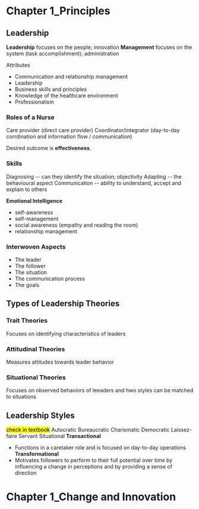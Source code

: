 # Chapter 1_Principles
## Leadership
**Leadership** focuses on the people; innovation
**Management** focuses on the system (task accomplishment); administration

Attributes
- Communication and relationship management
- Leadership
- Business skills and principles
- Knowledge of the healthcare environment
- Professionalism
### Roles of a Nurse
Care provider (direct care provider)
Coordinator/integrator (day-to-day corrdination and information flow / communication)

Desired outcome is **effectiveness**. 
### Skills 
Diagnosing -- can they identify the situation; objectivity
Adapting -- the behavioural aspect
Communication -- ability to understand, accept and explain to others

**Emotional Intelligence** 
- self-awareness
- self-management
- social awareness (empathy and reading the room)
- relationship management
### Interwoven Aspects
- The leader
- The follower
- The situation
- The communication process
- The goals 
## Types of Leadership Theories
### Trait Theories
Focuses on identifying characteristics of leaders
### Attitudinal Theories
Measures attitudes towards leader behavior
### Situational Theories
Focuses on observed behaviors of leeaders and hwo styles can be matched to situations
## Leadership Styles
<mark class="hltr-yellow">check in textbook</mark>
Autocratic
Bureaucratic
Charismatic
Democratic
Laissez-faire
Servant
Situational
**Transactional**
- Functions in a caretaker role and is focused on day-to-day operations
**Transformational** 
- Motivates followers to perform to their full potential over time by influencing a change in perceptions and by providing a sense of direction
# Chapter 1_Change and Innovation
